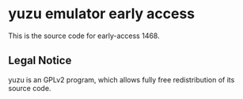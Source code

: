 yuzu emulator early access
=============

This is the source code for early-access 1468.

## Legal Notice

yuzu is an GPLv2 program, which allows fully free redistribution of its source code.
